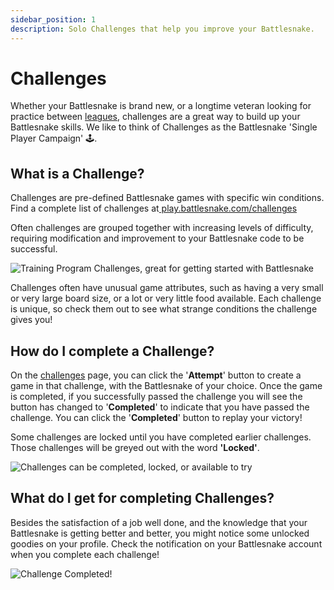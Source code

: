 ```yaml
---
sidebar_position: 1
description: Solo Challenges that help you improve your Battlesnake.
---
```


# Challenges

Whether your Battlesnake is brand new, or a longtime veteran looking for practice between [leagues](guides/leagues), challenges are a great way to build up your Battlesnake skills. We like to think of Challenges as the Battlesnake 'Single Player Campaign' 🕹️.&#x20;

## What is a Challenge?

Challenges are pre-defined Battlesnake games with specific win conditions. Find a complete list of challenges at[ play.battlesnake.com/challenges](https://play.battlesnake.com/challenges/)

Often challenges are grouped together with increasing levels of difficulty, requiring modification and improvement to your Battlesnake code to be successful.

![Training Program Challenges, great for getting started with Battlesnake](/img/wip/screen-shot-2021-10-07-at-8.58.50-am.png)

Challenges often have unusual game attributes, such as having a very small or very large board size, or a lot or very little food available. Each challenge is unique, so check them out to see what strange conditions the challenge gives you!&#x20;

## How do I complete a Challenge?

On the [challenges](https://play.battlesnake.com/challenges/) page, you can click the '**Attempt**' button to create a game in that challenge, with the Battlesnake of your choice. Once the game is completed, if you successfully passed the challenge you will see the button has changed to '**Completed**' to indicate that you have passed the challenge. You can click the '**Completed**' button to replay your victory!

Some challenges are locked until you have completed earlier challenges. Those challenges will be greyed out with the word **'Locked'**.

![Challenges can be completed, locked, or available to try](/img/wip/screen-shot-2021-10-07-at-9.00.28-am.png)

## What do I get for completing Challenges?

Besides the satisfaction of a job well done, and the knowledge that your Battlesnake is getting better and better, you might notice some unlocked goodies on your profile. Check the notification on your Battlesnake account when you complete each challenge!

![Challenge Completed!](/img/wip/screen-shot-2021-10-07-at-9.04.17-am.png)
